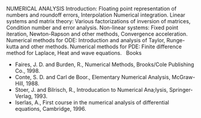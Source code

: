 ---
---
NUMERICAL ANALYSIS
Introduction: Floating point representation of numbers and roundoff errors,
Interpolation Numerical integration.
Linear systems and matrix theory: Various factorizations of inversion of
matrices, Condition number and error analysis.
Non-linear systems: Fixed point iteration, Newton-Rapson and other methods,
Convergence acceleration.
Numerical methods for ODE: Introduction and analysis of Taylor, Runge-kutta and
other methods.
Numerical methods for PDE: Finite difference method for Laplace, Heat and wave
equations.
 
Books

* Faires, J. D. and Burden, R., Numerical Methods, Brooks/Cole Publishing Co.,
  1998.
* Conte, S. D. and Carl de Boor., Elementary Numerical Analysis, McGraw-Hill,
  1988.
* Stoer, J. and Bilrisch, R., Introducation to Numerical Ana;lysis, Springer-
  Verlag, 1993.
* Iserlas, A., First course in the numerical analysis of differential
  equations, Cambridge, 1996.

